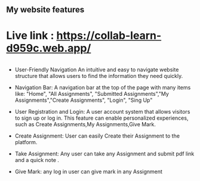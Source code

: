 ## My website features
# Live link : https://collab-learn-d959c.web.app/
###### 


- User-Friendly Navigation An intuitive and easy to navigate website structure that allows users to find the information they need quickly.

- Navigation Bar: A navigation bar at the top of the page with many items like: "Home", "All Assignments", "Submitted Assignments","My Assignments","Create Assignments", "Login", "Sing Up"

- User Registration and Login: A user account system that allows visitors to sign up or log in. This feature can enable personalized experiences, such as Create Assignments,My Assignments,Give Mark.

- Create Assignment: User can easily Create their Assignment to the platform.

- Take Assignment: Any user can take any Assignment and submit pdf link and a quick note .
- Give Mark: any log in user can give mark in any Assignment 



